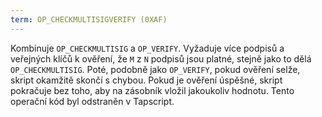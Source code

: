 ```yaml
---
term: OP_CHECKMULTISIGVERIFY (0XAF)
---
```


Kombinuje `OP_CHECKMULTISIG` a `OP_VERIFY`. Vyžaduje více podpisů a veřejných klíčů k ověření, že `M` z `N` podpisů jsou platné, stejně jako to dělá `OP_CHECKMULTISIG`. Poté, podobně jako `OP_VERIFY`, pokud ověření selže, skript okamžitě skončí s chybou. Pokud je ověření úspěšné, skript pokračuje bez toho, aby na zásobník vložil jakoukoliv hodnotu. Tento operační kód byl odstraněn v Tapscript.